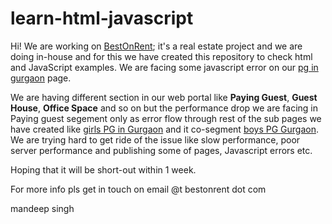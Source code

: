 # learn-html-javascript
Hi! We are working on <a href="http://bestonrent.com/" target="blank">BestOnRent</a>; it's a real estate project and we are doing in-house and for this we have created this repository to check html and JavaScript examples.
We are facing some javascript error on our <a href="http://bestonrent.com/paying-guest/gurgaon" target="blank">pg in gurgaon</a> page.

We are having different section in our web portal like <b>Paying Guest</b>, <b>Guest House</b>, <b>Office Space</b> and so on but the performance drop we are facing in Paying guest segement only as error flow through rest of the sub pages we have created like <a href="http://bestonrent.com/paying-guest/gurgaon/girls" target="blank">girls PG in Gurgaon</a> and it co-segment <a href="http://bestonrent.com/paying-guest/gurgaon/boys" target="blank">boys PG Gurgaon</a>. We are trying hard to get ride of the issue like slow performance, poor server performance and publishing some of pages, Javascript errors etc.

Hoping that it will be short-out within 1 week.

For more info pls get in touch on email @t bestonrent dot com

mandeep singh

